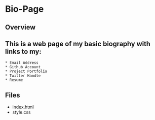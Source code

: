 # Bio-Page

## Overview
This is a web page of my basic biography with links to my:
-
    * Email Address
    * Github Account
    * Project Portfolio
    * Twitter Handle
    * Resume
## Files
 * index.html
 * style.css
